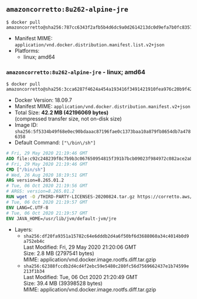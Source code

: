 ## `amazoncorretto:8u262-alpine-jre`

```console
$ docker pull amazoncorretto@sha256:787cc6343f2afb5b4d6dc9a0d2614213dc0d9efa7b0fc83576437db9c19a246b
```

-	Manifest MIME: `application/vnd.docker.distribution.manifest.list.v2+json`
-	Platforms:
	-	linux; amd64

### `amazoncorretto:8u262-alpine-jre` - linux; amd64

```console
$ docker pull amazoncorretto@sha256:3cca6287f4624a454a193416f3491421910fea976c20b9f42a59fe1ba8f51396
```

-	Docker Version: 18.09.7
-	Manifest MIME: `application/vnd.docker.distribution.manifest.v2+json`
-	Total Size: **42.2 MB (42196069 bytes)**  
	(compressed transfer size, not on-disk size)
-	Image ID: `sha256:5f5334b49f68e0ec90bdaaac87196fae0c1373baa10a879fb8654db7a4786358`
-	Default Command: `["\/bin\/sh"]`

```dockerfile
# Fri, 29 May 2020 21:19:46 GMT
ADD file:c92c248239f8c7b9b3c067650954815f391b7bcb09023f984972c082ace2a8d0 in / 
# Fri, 29 May 2020 21:19:46 GMT
CMD ["/bin/sh"]
# Wed, 26 Aug 2020 18:19:51 GMT
ARG version=8.265.01.2
# Tue, 06 Oct 2020 21:19:56 GMT
# ARGS: version=8.265.01.2
RUN wget -O /THIRD-PARTY-LICENSES-20200824.tar.gz https://corretto.aws/downloads/resources/licenses/alpine/THIRD-PARTY-LICENSES-20200824.tar.gz &&     echo "82f3e50e71b2aee21321b2b33de372feed5befad6ef2196ddec92311bc09becb  /THIRD-PARTY-LICENSES-20200824.tar.gz" | sha256sum -c - &&     tar x -ovzf THIRD-PARTY-LICENSES-20200824.tar.gz &&     rm -rf THIRD-PARTY-LICENSES-20200824.tar.gz &&     wget -O /etc/apk/keys/amazoncorretto.rsa.pub https://apk.corretto.aws/amazoncorretto.rsa.pub &&     SHA_SUM="6cfdf08be09f32ca298e2d5bd4a359ee2b275765c09b56d514624bf831eafb91" &&     echo "${SHA_SUM}  /etc/apk/keys/amazoncorretto.rsa.pub" | sha256sum -c - &&     echo "https://apk.corretto.aws" >> /etc/apk/repositories &&     apk add --no-cache amazon-corretto-8-jre=$version-r0
# Tue, 06 Oct 2020 21:19:57 GMT
ENV LANG=C.UTF-8
# Tue, 06 Oct 2020 21:19:57 GMT
ENV JAVA_HOME=/usr/lib/jvm/default-jvm/jre
```

-	Layers:
	-	`sha256:df20fa9351a15782c64e6dddb2d4a6f50bf6d3688060a34c4014b0d9a752eb4c`  
		Last Modified: Fri, 29 May 2020 21:20:06 GMT  
		Size: 2.8 MB (2797541 bytes)  
		MIME: application/vnd.docker.image.rootfs.diff.tar.gzip
	-	`sha256:62388fccdb2d4cd4f2ebc59e5480c280fc56d7569662437e1b74599e213f1b34`  
		Last Modified: Tue, 06 Oct 2020 21:20:49 GMT  
		Size: 39.4 MB (39398528 bytes)  
		MIME: application/vnd.docker.image.rootfs.diff.tar.gzip
